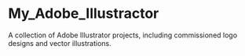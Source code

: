 # My_Adobe_Illustractor
A collection of Adobe Illustrator projects, including commissioned logo designs and vector illustrations.
